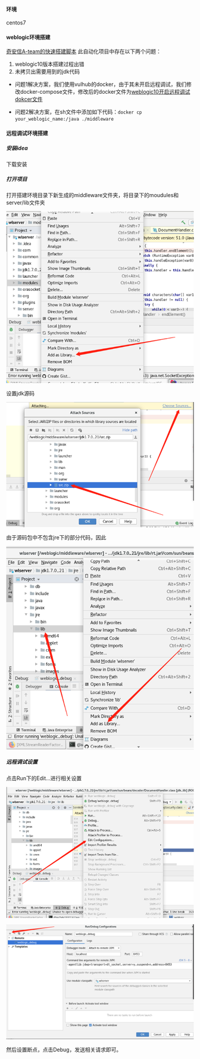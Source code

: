 #### 环境
centos7
#### weblogic环境搭建
[奇安信A-team的快速搭建脚本](https://github.com/QAX-A-Team/WeblogicEnvironment)
此自动化项目中存在以下两个问题：

1. weblogic10版本搭建过程出错
2. 未拷贝出需要用到的jdk代码

* 问题1解决方案，我们使用vulhub的docker，由于其未开启远程调试，我们修改docker-compose文件，修改后的docker文件为[weblogic10开启远程调试dokcer文件](http://192.168.0.43:20080/sec/vulDocker/tree/master/weblogic_10_remote)

* 问题2解决方案，在sh文件中添加如下代码：`docker cp your_weblogic_name:/java ./middleware`

#### 远程调试环境搭建

##### 安装idea
下载安装

##### 打开项目
打开搭建环境目录下新生成的middleware文件夹，将目录下的moudules和server/lib文件夹

![](image/1.png)

设置jdk源码

![](image/2.png)

由于源码包中不包含jre下的部分代码，因此

![](image/3.png)

##### 远程调试设置
点击Run下的Edit...进行相关设置

![](image/4.png)

![](image/5.png)

然后设置断点，点击Debug，发送相关请求即可。

